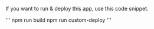 If you want to run & deploy this app, use this code snippet.

'''
npm run build
npm run custom-deploy
'''